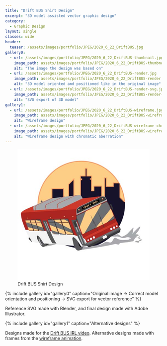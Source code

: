 ```yaml
---
title: "Drift BUS Shirt Design"
excerpt: "3D model assisted vector graphic design"
category:
  - Graphic Design
layout: single
classes: wide
header:
  teaser: /assets/images/portfolio/JPEG/2020_6_22_DriftBUS.jpg
gallery0:
  - url: /assets/images/portfolio/JPEG/2020_6_22_DriftBUS-thumbnail.jpg
    image_path: assets/images/portfolio/JPEG/2020_6_22_DriftBUS-thumbnail.jpg
    alt: "The image the design was based on"
  - url: /assets/images/portfolio/JPEG/2020_6_22_DriftBUS-render.jpg
    image_path: assets/images/portfolio/JPEG/2020_6_22_DriftBUS-render.jpg
    alt: "3D model oriented and positioned like in the original image"
  - url: /assets/images/portfolio/JPEG/2020_6_22_DriftBUS-render-svg.jpg
    image_path: assets/images/portfolio/JPEG/2020_6_22_DriftBUS-render-svg.jpg
    alt: "SVG export of 3D model"
gallery1:
  - url: /assets/images/portfolio/JPEG/2020_6_22_DriftBUS-wireframe.jpg
    image_path: assets/images/portfolio/JPEG/2020_6_22_DriftBUS-wireframe.jpg
    alt: "Wireframe design"
  - url: /assets/images/portfolio/JPEG/2020_6_22_DriftBUS-wireframe-chroma.jpg
    image_path: assets/images/portfolio/JPEG/2020_6_22_DriftBUS-wireframe-chroma.jpg
    alt: "Wireframe design with chromatic aberration"
---
```


<figure class="align-center">
	<a href="/assets/images/portfolio/JPEG/2020_6_22_DriftBUS.jpg"><img src="/assets/images/portfolio/JPEG/2020_6_22_DriftBUS.jpg"></a>
  <figcaption>Drift BUS Shirt Design</figcaption>
</figure>


{% include gallery id="gallery0" caption="Original image -> Correct model orientation and positioning -> SVG export for vector reference" %}


Reference SVG made with Blender, and final design made with Adobe Illustrator.


{% include gallery id="gallery1" caption="Alternative designs" %}

Designs made for the [Drift BUS IRL video](/3d%20animation/video%20production/blender/adobe%20premiere/Drift-BUS-IRL/). Alternative designs made with frames from the [wireframe animation](/3d%20animation/blender/adobe%20photoshop/Drift-BUS-Wireframe-Animation/).
